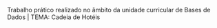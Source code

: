 Trabalho prático realizado no âmbito da unidade curricular de Bases de Dados | TEMA: Cadeia de Hotéis 
